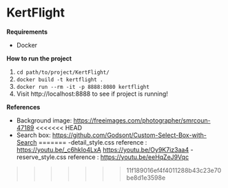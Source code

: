 # KertFlight

**Requirements**
- Docker

**How to run the project**
1. ``` cd path/to/project/KertFlight/ ```
2. ``` docker build -t kertflight . ```
3. ``` docker run --rm -it -p 8888:8080 kertflight ```
4. Visit http://localhost:8888 to see if project is running!

**References**
- Background image: https://freeimages.com/photographer/smrcoun-47189
<<<<<<< HEAD
- Search box: https://github.com/Godsont/Custom-Select-Box-with-Search
=======
-detail_style.css reference : 
	https://youtu.be/_c6hkIo4LxA
	https://youtu.be/Oy9K7iz3aa4
-reserve_style.css reference :
	https://youtu.be/eeHqZeJ9Vqc
>>>>>>> 11f189016ef4f4011288b43c23e70be8d1e3598e
